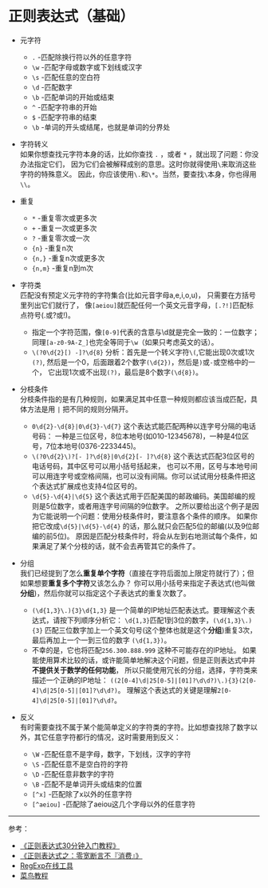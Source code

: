 正则表达式（基础）
===

* 元字符
  * `.`	 -匹配除换行符以外的任意字符
  * `\w` -匹配字母或数字或下划线或汉字
  * `\s` -匹配任意的空白符
  * `\d` -匹配数字
  * `\b` -匹配单词的开始或结束
  * `^`	 -匹配字符串的开始
  * `$`	 -匹配字符串的结束
  * `\b` -单词的开头或结尾，也就是单词的分界处

* 字符转义  
  如果你想查找元字符本身的话，比如你查找 ` . ` ，或者 ` * ` ，就出现了问题：你没办法指定它们，
  因为它们会被解释成别的意思。这时你就得使用`\`来取消这些字符的特殊意义。
  因此，你应该使用`\.`和`\*`。当然，要查找`\`本身，你也得用`\\`。

* 重复
  * `*` -重复零次或更多次
  * `+`	-重复一次或更多次
  * `?`	-重复零次或一次
  * `{n}`   -重复n次
  * `{n,}`	-重复n次或更多次
  * `{n,m}`	-重复n到m次

* 字符类  
  匹配没有预定义元字符的字符集合(比如元音字母a,e,i,o,u)，
  只需要在方括号里列出它们就行了，  像`[aeiou]`就匹配任何一个英文元音字母，`[.?!]`匹配标点符号(.或?或!)。
  * 指定一个字符范围，像`[0-9]`代表的含意与\d就是完全一致的：一位数字；
  同理`[a-z0-9A-Z_]`也完全等同于`\w`（如果只考虑英文的话）。
  * `\(?0\d{2}[) -]?\d{8}` 分析：首先是一个转义字符`\(`,它能出现0次或1次`(?)`,
  然后是一个0，后面跟着2个数字`(\d{2})`，然后是`)`或`-`或空格中的一个，
  它出现1次或不出现`(?)`，最后是8个数字`(\d{8})`。

* 分枝条件  
  分枝条件指的是有几种规则，如果满足其中任意一种规则都应该当成匹配，具体方法是用 `|` 把不同的规则分隔开。
  * `0\d{2}-\d{8}|0\d{3}-\d{7}` 这个表达式能匹配两种以连字号分隔的电话号码：
  一种是三位区号，8位本地号(如010-12345678)，一种是4位区号，7位本地号(0376-2233445)。
  * `\(?0\d{2}\)?[- ]?\d{8}|0\d{2}[- ]?\d{8}` 这个表达式匹配3位区号的电话号码，其中区号可以用小括号括起来，
  也可以不用，区号与本地号间可以用连字号或空格间隔，也可以没有间隔。你可以试试用分枝条件把这个表达式扩展成也支持4位区号的。
  * `\d{5}-\d{4}|\d{5}` 这个表达式用于匹配美国的邮政编码。美国邮编的规则是5位数字，或者用连字号间隔的9位数字。
  之所以要给出这个例子是因为它能说明一个问题：使用分枝条件时，要注意各个条件的顺序。
  如果你把它改成`\d{5}|\d{5}-\d{4}` 的话，那么就只会匹配5位的邮编(以及9位邮编的前5位)。
  原因是匹配分枝条件时，将会从左到右地测试每个条件，如果满足了某个分枝的话，就不会去再管其它的条件了。

* 分组  
  我们已经提到了怎么**重复单个字符**（直接在字符后面加上限定符就行了）；但如果想要**重复多个字符**又该怎么办？
  你可以用小括号来指定子表达式(也叫做**分组**)，然后你就可以指定这个子表达式的重复次数了。
  * `(\d{1,3}\.){3}\d{1,3}` 是一个简单的IP地址匹配表达式。要理解这个表达式，请按下列顺序分析它：
  `\d{1,3}`匹配1到3位的数字，`(\d{1,3}\.){3}` 匹配三位数字加上一个英文句号(这个整体也就是这个**分组**)重复3次，
  最后再加上一个一到三位的数字 `(\d{1,3})`。
  * 不幸的是，它也将匹配`256.300.888.999` 这种不可能存在的IP地址。
  如果能使用算术比较的话，或许能简单地解决这个问题，但是正则表达式中并**不提供关于数学的任何功能**，
  所以只能使用冗长的分组，选择，字符类来描述一个正确的IP地址：
  `((2[0-4]\d|25[0-5]|[01]?\d\d?)\.){3}(2[0-4]\d|25[0-5]|[01]?\d\d?)`。
  理解这个表达式的关键是理解`2[0-4]\d|25[0-5]|[01]?\d\d?`。

* 反义  
有时需要查找不属于某个能简单定义的字符类的字符。比如想查找除了数字以外，其它任意字符都行的情况，这时需要用到反义：
  * `\W` -匹配任意不是字母，数字，下划线，汉字的字符
  * `\S` -匹配任意不是空白符的字符
  * `\D` -匹配任意非数字的字符
  * `\B` -匹配不是单词开头或结束的位置
  * `[^x]` -匹配除了x以外的任意字符
  * `[^aeiou]` -匹配除了aeiou这几个字母以外的任意字符

----
参考：
* [《正则表达式30分钟入门教程》](http://deerchao.net/tutorials/regex/regex.htm)
* [《正则表达式之：零宽断言不『消费』》](http://fxck.it/post/50558232873)
* [RegExp在线工具](http://tool.oschina.net/regex/)
* [菜鸟教程](http://www.runoob.com/regexp/regexp-syntax.html)